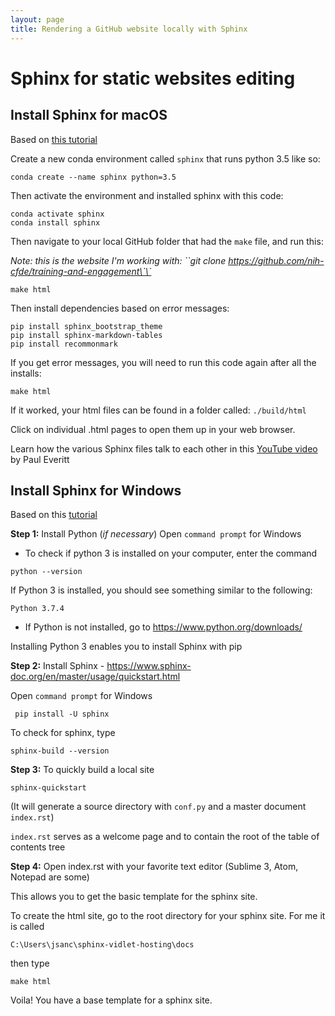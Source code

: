 ```yaml
---
layout: page
title: Rendering a GitHub website locally with Sphinx
---
```


Sphinx for static websites editing
==================================

Install Sphinx for macOS
------------------------

Based on [this tutorial](https://www.sphinx-doc.org/en/master/usage/installation.html)

Create a new conda environment called `sphinx` that runs python 3.5 like
so:

    conda create --name sphinx python=3.5

Then activate the environment and installed sphinx with this code:

    conda activate sphinx
    conda install sphinx

Then navigate to your local GitHub folder that had the `make` file, and
run this:

*Note: this is the website I\'m working with: \`\`git clone
https://github.com/nih-cfde/training-and-engagement\`\`*

    make html

Then install dependencies based on error messages:

    pip install sphinx_bootstrap_theme
    pip install sphinx-markdown-tables
    pip install recommonmark

If you get error messages, you will need to run this code again after
all the installs:

    make html

If it worked, your html files can be found in a folder called:
`./build/html`

Click on individual .html pages to open them up in your web browser.

Learn how the various Sphinx files talk to each other in this [YouTube
video](https://www.youtube.com/watch?v=7adnbsj9A4w) by Paul Everitt


Install Sphinx for Windows
----------------------------

Based on this [tutorial](https://www.sphinx-doc.org/en/master/usage/installation.html)

**Step 1:** Install Python (*if necessary*)
Open `command prompt` for Windows

- To check if python 3 is installed on your computer, enter the command
```
python --version
```
If Python 3 is installed, you should see something similar to the following:
```
Python 3.7.4
```

- If Python is not installed, go to https://www.python.org/downloads/

Installing Python 3 enables you to install Sphinx with pip

**Step 2:** Install Sphinx - https://www.sphinx-doc.org/en/master/usage/quickstart.html

Open `command prompt` for Windows
```
 pip install -U sphinx
```
To check for sphinx, type 
```
sphinx-build --version
```
**Step 3:** To quickly build a local site 
```
sphinx-quickstart 
```
(It will generate a source directory with `conf.py` and a master document `index.rst`)

`index.rst` serves as a welcome page and to contain the root of the table of contents tree

**Step 4:** Open index.rst with your favorite text editor (Sublime 3, Atom, Notepad are some)

This allows you to get the basic template for the sphinx site. 

To create the html site, go to the root directory for your sphinx site. For me it is called
```
C:\Users\jsanc\sphinx-vidlet-hosting\docs
```
then type 
```
make html
``` 

Voila! You have a base template for a sphinx site.

